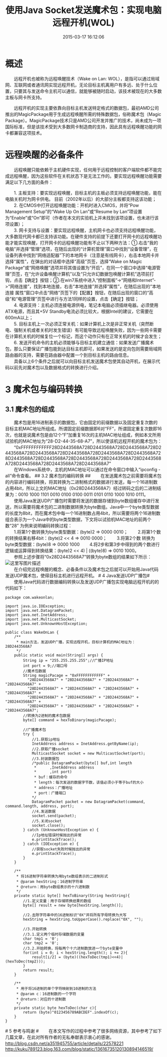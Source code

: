 ﻿---
title: 使用Java Socket发送魔术包：实现电脑远程开机(WOL)
excerpt: true
date: 2015-03-17 16:12:06
thumbnail: https://yongshengcnd.oss-cn-beijing.aliyuncs.com/paintings/%E9%98%BF%E5%B0%94%E5%8D%91%E6%96%AF%E5%B1%B1%E7%9A%84%E9%9B%AA%E5%B4%A9%20.jpeg
menu:
	Go Home: /index.html
tags: [Java]
---

# 概述
　　远程开机也被称为远程唤醒技术（Wake on Lan: WOL），是指可以通过局域网、互联网或者通讯网实现远程开机，无论目标主机离用户有多远、处于什么位置，只要其与发送命令主机可以通信，就能够被随时启动，该技术被现在的大多数主板与网卡所支持。
<!-- more -->

　　远程开机的实现主要依靠向目标主机发送特定格式的数据包，最初AMD公司推出的MagicPackage用于生成远程唤醒所需的特殊数据包，俗称魔术包（Magic Package）。MagicPackage技术只是AMD公司开发并推广的技术，尚未成为一项国际标准，但是该技术受到大多数网卡制造商的支持，因此具有远程唤醒功能的网卡都兼容这项技术。
# 远程唤醒的必备条件
　　远程唤醒只能依赖于主机硬件实现，任何用于远程控制的客户端软件都不能完成远程唤醒，因为这些软件在关机状态下是无法工作的。要实现远程唤醒功能需要满足以下几方面的条件：<br/>

　　1. 主板支持：要实现远程唤醒，目标主机的主板必须支持远程唤醒功能，能在电脑关机时为网卡供电。 目前（2002年以后）的大部分主板都支持这该功能；<br/>
　　2. 在CMOS中打开远程唤醒功能：开机时进入CMOS，并将“Pow Management Setup”的“Wake Up On Lan”或“Resume by Lan”项设置为“Enable”或“On”即可（作者在本文的实验机上并未找到该项设置，也未进行该项设置）；<br/>
　　3. 网卡支持与设置：要实现远程唤醒，主机网卡也必须支持远程唤醒功能，大多数现代网卡都已支持该功能。在硬件支持的前提下还要打开网卡的远程唤醒功能才能实现唤醒，打开网卡的远程唤醒功能有不止以下两种方法：①.右击“我的电脑”并选择“管理”选项，在随后出现的“计算机管理”窗口中找到“设备管理”，在设备列表中找到“网络适配器”下的本地网卡（注意是有线网卡），右击本地网卡并选择“属性”，在弹出的对话框中选择“高级”页签，选择“Wake on Magic Package”或“网络唤醒”选项并将其值设置为“开启”，在同一个窗口中选择“电源管理”页签，在“允许设备唤醒计算机”以及“只允许幻数据包唤醒计算机”选项前打钩，点击【确定】按钮；②.在win7系统中进入“控制面板”->“网络和Internet”->“网络连接”，找到本地连接，右击“本地连接”并选择“属性”，在随后出现的“本地连接 属性”窗口中点击“网络”页签下的【配置】按钮，在随后出现的窗口的“高级”和“电源管理”页签中进行与方法1同样的设置，点击【确定】按钮；<br/>
　　4. 电源支持：主机必须连接电源供电，笔记本电脑必须插继电器。必须使用ATX电源，而且其+5V Standby电流必须比较大，根据Intel的建议，它需要在600mA以上；<br/>
　　5. 目标主机上一次必须正常关机：如果计算机上次是非正常关机（突然断电、强制关机或者关机时发生错误）有可能导致远程唤醒失败，因为一些网卡需要在计算机关机的时候复位一个标记，而这个动作只有在正常关机的时候才会发生；<br/>
　　6. 发送开机命令的主机必须能够与目标主机建立通信：如果发送广播魔术包，那么只要保证广播包能到达目标主机即可，如果发送的是定向包则需要局域网路由器的支持，需要在路由器中配置一个到目标主机的路由信息。<br/>
　　具备以上6个条件之后就可以向目标主机发送魔术包使其自动开机，在展示代码以前先对魔术包以及数据格式的转换进行介绍。
# <span id="msbybmzh">3	魔术包与编码转换 #
##  <span id="msbdzc">3.1	魔术包的组成 ##
　　魔术包是用16进制表示的数据包，它由固定的前缀数据以及固定重复次数的目标主机MAC地址所组成。所谓固定前缀数据即6对“FF”，所谓固定重复次数即16次，也就是说魔术包是由12个“F”加重复16次的主机MAC地址组成，例如本文所用试验机的MAC地址为“28-D2-44-35-68-A7”，所以使该机远程开机的魔术包为：
　　“0xFFFFFFFFFFFF28D2443568A728D2443568A728D2443568A728D2443568A728D2443568A728D2443568A728D2443568A728D2443568A728D2443568A728D2443568A728D2443568A728D2443568A728D2443568A728D2443568A728D2443568A728D2443568A7”<br/>
　　在Windows系统中，主机的MAC地址可以通过在命令窗口中输入“ipconfig -all”命令查看。
##<span id="msbdbmzh"> 3.2	魔术包的编码转换 ##
　　在发送魔术包之前需要将魔术包的内容进行编码转换，将其转换为二进制格式的数据进行发送，每一个16进制数占用4bit，所以上文的MAC地址（0x28D2443568A7）经过转码之后的二进制结果为：0010 1000 1101 0010 0100 0100 0011 0101 0110 1000 1010 0111。<br/>
　　使用Java发送UDP广播包时需要将发送的数据存储到byte数组缓存中进行发送，所以需要将魔术包的二进制数据转换为byte数组。Java中一个byte类型数据的长度为8bit，而在魔术包中每一个16进制数占用4bit，所以需要将两个16进制数组合表示为一个Java中的byte类型数据，下文将以试验机MAC地址的前两个数“28” 为例来说明编码转换过程：<br/>
　　1.将第1个数转换为byte类型数据：(byte)2 => 0000 0010；
　　2.将第1个数的转换结果右移4bit：(byte)2 << 4 => 0010 0000；
　　3.将第2个数 转换为byte类型数据：(byte)8 => 0000 1000
　　4.将2步和第3步中得到的两个数进行逻辑或运算得到转换结果：(byte)2 << 4) | ((byte)8) => 0010 1000。<br/>
　　参照上述步骤将“0x28D2443568A7”转换为byte数组的结果如下所示：<br/>
![这里写图片描述](https://imgconvert.csdnimg.cn/aHR0cDovL2ltZy5ibG9nLmNzZG4ubmV0LzIwMTUwNDAxMTM0NTE2Mzc5)<br/>
　　在介绍完远程唤醒的概念、必备条件以及魔术包之后就可以开始用Java代码发送UDP魔术包，使得目标主机进行远程开机。
#<span id="fsgbb"> 4	Java发送UDP广播包#
　　使用Java代码进行数据编码转换以及发送UDP广播包实现电脑远程开机的的代码如下：
```
package com.wakeonlan;

import java.io.IOException;
import java.net.DatagramPacket;
import java.net.InetAddress;
import java.net.MulticastSocket;
import java.net.UnknownHostException;

public class WakeOnLan {
	/**
	 * main方法，发送UDP广播，实现远程开机，目标计算机的MAC地址为：28D2443568A7
	 */
	public static void main(String[] args) {
		String ip = "255.255.255.255";//广播IP地址
		int port = 9;//端口号
		//魔术包数据
		String magicPacage = "0xFFFFFFFFFFFF" +
		  "28D2443568A7" + "28D2443568A7" + "28D2443568A7" + "28D2443568A7" +
		  "28D2443568A7" + "28D2443568A7" + "28D2443568A7" + "28D2443568A7" +
		  "28D2443568A7" + "28D2443568A7" + "28D2443568A7" + "28D2443568A7" +
		  "28D2443568A7" + "28D2443568A7" + "28D2443568A7" + "28D2443568A7";
		//转换为2进制的魔术包数据
		byte[] command = hexToBinary(magicPacage);
		
		//广播魔术包
		try {
			//1.获取ip地址
			InetAddress address = InetAddress.getByName(ip);
			//2.获取广播socket
			MulticastSocket socket = new MulticastSocket(port);
			//3.封装数据包
			/*public DatagramPacket(byte[] buf,int length
			 * 		,InetAddress address
			 * 		,int port)
			 * buf：缓存的命令
			 * length：每次发送的数据字节数，该值必须小于等于buf的大小
			 * address：广播地址
			 * port：广播端口
            */
			DatagramPacket packet = new DatagramPacket(command, command.length, address, port);
			//4.发送数据
			socket.send(packet);
			//5.关闭socket
			socket.close();
		} catch (UnknownHostException e) {
			//Ip地址错误时候抛出的异常
			e.printStackTrace();
		} catch (IOException e) {
			//获取socket失败时候抛出的异常
			e.printStackTrace();
		}
	}
	
	/**
	 * 将16进制字符串转换为用byte数组表示的二进制形式
	 * @param hexString：16进制字符串
	 * @return：用byte数组表示的十六进制数
	 */
	private static byte[] hexToBinary(String hexString){
		//1.定义变量：用于存储转换结果的数组
		byte[] result = new byte[hexString.length()];
		
		//2.去除字符串中的16进制标识"0X"并将所有字母转换为大写
		hexString = hexString.toUpperCase().replace("0X", "");
		
		//3.开始转换
		//3.1.定义两个临时存储数据的变量
		char tmp1 = '0';
		char tmp2 = '0';
		//3.2.开始转换，将每两个十六进制数放进一个byte变量中
		for(int i = 0; i < hexString.length(); i += 2){
			result[i/2] = (byte)((hexToDec(tmp1)<<4)|(hexToDec(tmp2)));
		}
		return result;
	}
	
	/**
	 * 用于将16进制的单个字符映射到10进制的方法
	 * @param c：16进制数的一个字符
	 * @return：对应的十进制数
	 */
	private static byte hexToDec(char c){
		return (byte)"0123456789ABCDEF".indexOf(c);
	}
}
```
#<span id="ckymx">  5	参考与鸣谢 #
　　在本文写作的过程中参考了很多网络资源，其中参考了如下几篇文章，在此对所有作者的无私奉献表示衷心的感谢。
　　http://blog.csdn.net/a351945755/article/details/22578221
　　http://kuku789123.blog.163.com/blog/static/13616735120130894146519/